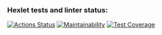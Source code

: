 ### Hexlet tests and linter status:
[![Actions Status](https://github.com/EgCornel/frontend-project-46/actions/workflows/hexlet-check.yml/badge.svg)](https://github.com/EgCornel/frontend-project-46/actions)
[![Maintainability](https://api.codeclimate.com/v1/badges/a0797c58e09980ccadcb/maintainability)](https://codeclimate.com/github/EgCornel/frontend-project-46/maintainability)
[![Test Coverage](https://api.codeclimate.com/v1/badges/a0797c58e09980ccadcb/test_coverage)](https://codeclimate.com/github/EgCornel/frontend-project-46/test_coverage)
